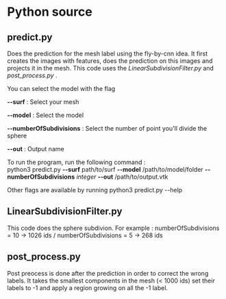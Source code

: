 # Python source

## predict.py
Does the prediction for the mesh label using the fly-by-cnn idea. It first creates the images with features, does the prediction on this images and projects it in the mesh. This code uses the *LinearSubdivisionFilter.py* and *post_process.py* .

You can select the model with the flag 

__--surf__ : Select your mesh

__--model__ : Select the model

__--numberOfSubdivisions__ : Select the number of point you'll divide the sphere 

__--out__ : Output name


To run the program, run the following command :  
python3 predict.py __--surf__ path/to/surf __--model__ /path/to/model/folder __--numberOfSubdivisions__ *integer* __--out__ /path/to/output.vtk

Other flags are available by running python3 predict.py --help

## LinearSubdivisionFilter.py
This code does the sphere subdivion. For example : numberOfSubdivisions = 10 -> 1026 ids / numberOfSubdivisions = 5 -> 268 ids 

## post_process.py
Post preocess is done after the prediction in order to correct the wrong labels. It takes the smallest components in the mesh (< 1000 ids) set their labels to -1 and apply a region growing on all the -1 label.